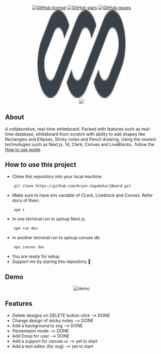 <div align="center">
    <a href="https://github.com/YousefIbrahimismail/Project-README-Template/blob/main/LICENSE.txt"><img alt="GitHub license" src="https://img.shields.io/github/license/YousefIbrahimismail/Project-README-Template?color=ff69b4&style=for-the-badge"></a>
    <a href="https://github.com/YousefIbrahimismail/Project-README-Template/stargazers"><img alt="GitHub stars" src="https://img.shields.io/github/stars/YousefIbrahimismail/Project-README-Template?color=yellow&label=Project%20Stars&style=for-the-badge"></a>
    <a href="https://github.com/YousefIbrahimismail/Project-README-Template/issues"><img alt="GitHub issues" src="https://img.shields.io/github/issues/YousefIbrahimismail/Project-README-Template?color=brightgreen&label=issues&style=for-the-badge"></a>
</div>

<div align="center">
 <a href="https://iboard.vercel.app/" target="_blank">
        <img src="/public/logo.svg" 
        alt="Logo" width="290" height="290">
    </a>
</div>

<div align="center">
<img src="https://readme-typing-svg.demolab.com?font=Fira+Code&size=22&duration=4000&pause=5000&background=FFFFFF00&center=true&vCenter=true&multiline=true&width=435&lines=iBoard-Readme!">
</div>

## About

A collaborative, real-time whiteboard. Packed with features such as real-time database, whiteboard from scratch with ability to add shapes like Rectangles and Ellipses, Sticky notes and Pencil drawing. Using the newest technologies such as Next.js. 14, Clerk, Convex and LiveBlocks.. follow the [How to use guide](#how-to-use-this-project).

## How to use this project

- Clone this repository into your local machine.

```bash
    git clone https://github.com/Aryan-Jagadale/iBoard.git
```
- Make sure to have env variable of CLerk, Liveblock and Convex. Refer docs of them.
  
```bash
    npm i
```
- In one terminal run to spinup Next js.
  
```bash
    npm run dev
```
- In another terminal run to spinup convex db.
  
```bash
    npx convex dev
```
- You are ready for setup.
- Support me by staring this repository 💛

## Demo
<div align="center">
       <img alt="demo" src="./public/iboard.gif">
</div>


## Features

* Delete designs on DELETE button click --> DONE
* Change design of sticky notes --> DONE
* Add a background to svg --> DONE
* Persentaion mode --> DONE
* Add Emoji for user --> DONE
* Add a support for canvas ui --> yet to start
* Add a text editor (for svg) --> yet to start

